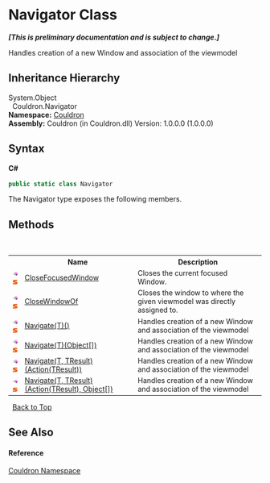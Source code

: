# Navigator Class
 _**\[This is preliminary documentation and is subject to change.\]**_

Handles creation of a new Window and association of the viewmodel


## Inheritance Hierarchy
System.Object<br />&nbsp;&nbsp;Couldron.Navigator<br />
**Namespace:**&nbsp;<a href="N_Couldron">Couldron</a><br />**Assembly:**&nbsp;Couldron (in Couldron.dll) Version: 1.0.0.0 (1.0.0.0)

## Syntax

**C#**<br />
``` C#
public static class Navigator
```

The Navigator type exposes the following members.


## Methods
&nbsp;<table><tr><th></th><th>Name</th><th>Description</th></tr><tr><td>![Public method](media/pubmethod.gif "Public method")![Static member](media/static.gif "Static member")</td><td><a href="M_Couldron_Navigator_CloseFocusedWindow">CloseFocusedWindow</a></td><td>
Closes the current focused Window.</td></tr><tr><td>![Public method](media/pubmethod.gif "Public method")![Static member](media/static.gif "Static member")</td><td><a href="M_Couldron_Navigator_CloseWindowOf">CloseWindowOf</a></td><td>
Closes the window to where the given viewmodel was directly assigned to.</td></tr><tr><td>![Public method](media/pubmethod.gif "Public method")![Static member](media/static.gif "Static member")</td><td><a href="M_Couldron_Navigator_Navigate__1">Navigate(T)()</a></td><td>
Handles creation of a new Window and association of the viewmodel</td></tr><tr><td>![Public method](media/pubmethod.gif "Public method")![Static member](media/static.gif "Static member")</td><td><a href="M_Couldron_Navigator_Navigate__1_1">Navigate(T)(Object[])</a></td><td>
Handles creation of a new Window and association of the viewmodel</td></tr><tr><td>![Public method](media/pubmethod.gif "Public method")![Static member](media/static.gif "Static member")</td><td><a href="M_Couldron_Navigator_Navigate__2">Navigate(T, TResult)(Action(TResult))</a></td><td>
Handles creation of a new Window and association of the viewmodel</td></tr><tr><td>![Public method](media/pubmethod.gif "Public method")![Static member](media/static.gif "Static member")</td><td><a href="M_Couldron_Navigator_Navigate__2_1">Navigate(T, TResult)(Action(TResult), Object[])</a></td><td>
Handles creation of a new Window and association of the viewmodel</td></tr></table>&nbsp;
<a href="#navigator-class">Back to Top</a>

## See Also


#### Reference
<a href="N_Couldron">Couldron Namespace</a><br />